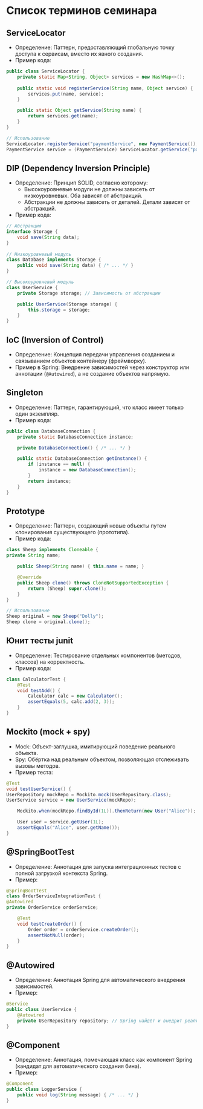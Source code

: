 # Список терминов семинара

## ServiceLocator
- Определение: Паттерн, предоставляющий глобальную точку доступа к сервисам, вместо их явного создания.
- Пример кода:
```Java
public class ServiceLocator {
    private static Map<String, Object> services = new HashMap<>();
    
    public static void registerService(String name, Object service) {
        services.put(name, service);
    }

    public static Object getService(String name) { 
        return services.get(name);
    }
}

// Использование
ServiceLocator.registerService("paymentService", new PaymentService());
PaymentService service = (PaymentService) ServiceLocator.getService("paymentService");
```

## DIP (Dependency Inversion Principle)
- Определение: Принцип SOLID, согласно которому:
  - Высокоуровневые модули не должны зависеть от низкоуровневых. Оба зависят от абстракций.
  - Абстракции не должны зависеть от деталей. Детали зависят от абстракций.
- Пример кода:
```Java
// Абстракция
interface Storage {
    void save(String data);
}
  
// Низкоуровневый модуль
class Database implements Storage {
    public void save(String data) { /* ... */ }
}

// Высокоуровневый модуль
class UserService {
    private Storage storage; // Зависимость от абстракции

    public UserService(Storage storage) {
        this.storage = storage;
    }
}
```
## IoC (Inversion of Control)
- Определение: Концепция передачи управления созданием и связыванием объектов контейнеру (фреймворку).
- Пример в Spring: Внедрение зависимостей через конструктор или аннотации (`@Autowired`), а не создание объектов напрямую.
## Singleton
- Определение: Паттерн, гарантирующий, что класс имеет только один экземпляр.
- Пример кода:
```Java
public class DatabaseConnection {
    private static DatabaseConnection instance;

    private DatabaseConnection() { /* ... */ }

    public static DatabaseConnection getInstance() {
        if (instance == null) {
            instance = new DatabaseConnection();
        }
        return instance;
    }
}
```
## Prototype
- Определение: Паттерн, создающий новые объекты путем клонирования существующего (прототипа).
- Пример кода:
```Java
class Sheep implements Cloneable {
private String name;

    public Sheep(String name) { this.name = name; }

    @Override
    public Sheep clone() throws CloneNotSupportedException {
        return (Sheep) super.clone();
    }
}

// Использование
Sheep original = new Sheep("Dolly");
Sheep clone = original.clone();
```

## Юнит тесты junit
- Определение: Тестирование отдельных компонентов (методов, классов) на корректность.
- Пример кода:
```Java
class CalculatorTest {
    @Test
    void testAdd() {
        Calculator calc = new Calculator();
        assertEquals(5, calc.add(2, 3));
    }
}
```
## Mockito (mock + spy)
- Mock: Объект-заглушка, имитирующий поведение реального объекта.
- Spy: Обёртка над реальным объектом, позволяющая отслеживать вызовы методов.
- Пример теста:
```Java
@Test
void testUserService() {
UserRepository mockRepo = Mockito.mock(UserRepository.class);
UserService service = new UserService(mockRepo);

    Mockito.when(mockRepo.findById(1L)).thenReturn(new User("Alice"));

    User user = service.getUser(1L);
    assertEquals("Alice", user.getName());
}
```
## @SpringBootTest
- Определение: Аннотация для запуска интеграционных тестов с полной загрузкой контекста Spring.
- Пример:
```Java
@SpringBootTest
class OrderServiceIntegrationTest {
@Autowired
private OrderService orderService;

    @Test
    void testCreateOrder() {
        Order order = orderService.createOrder();
        assertNotNull(order);
    }
}
```

## @Autowired
- Определение: Аннотация Spring для автоматического внедрения зависимостей.
- Пример:
```Java
@Service
public class UserService {
    @Autowired
    private UserRepository repository; // Spring найдёт и внедрит реализацию
}
```
## @Component
- Определение: Аннотация, помечающая класс как компонент Spring (кандидат для автоматического создания бина).
- Пример:
```Java
@Component
public class LoggerService {
    public void log(String message) { /* ... */ }
}
```